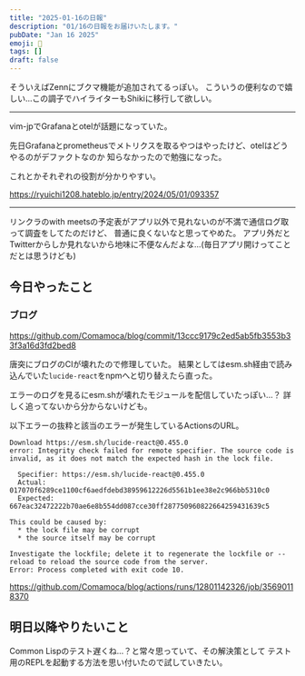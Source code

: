 ```yaml
---
title: "2025-01-16の日報"
description: "01/16の日報をお届けいたします。"
pubDate: "Jan 16 2025"
emoji: 🦊
tags: []
draft: false
---
```


そういえばZennにブクマ機能が追加されてるっぽい。
こういうの便利なので嬉しい...この調子でハイライターもShikiに移行して欲しい。

---

vim-jpでGrafanaとotelが話題になっていた。

先日Grafanaとprometheusでメトリクスを取るやつはやったけど、otelはどうやるのがデファクトなのか
知らなかったので勉強になった。

これとかそれぞれの役割が分かりやすい。

https://ryuichi1208.hateblo.jp/entry/2024/05/01/093357

---

リンクラのwith
meetsの予定表がアプリ以外で見れないのが不満で通信ログ取って調査をしてたのだけど、
普通に良くないなと思ってやめた。
アプリ外だとTwitterからしか見れないから地味に不便なんだよな...(毎日アプリ開けってことだとは思うけども)

## 今日やったこと

### ブログ

https://github.com/Comamoca/blog/commit/13ccc9179c2ed5ab5fb3553b33f3a16d3fd2bed8

唐突にブログのCIが壊れたので修理していた。
結果としてはesm.sh経由で読み込んでいた`lucide-react`をnpmへと切り替えたら直った。

エラーのログを見るにesm.shが壊れたモジュールを配信していたっぽい...？
詳しく追ってないから分からないけども。

以下エラーの抜粋と該当のエラーが発生しているActionsのURL。

```
Download https://esm.sh/lucide-react@0.455.0
error: Integrity check failed for remote specifier. The source code is invalid, as it does not match the expected hash in the lock file.

  Specifier: https://esm.sh/lucide-react@0.455.0
  Actual: 017070f6289ce1100cf6aedfdebd38959612226d5561b1ee38e2c966bb5310c0
  Expected: 667eac32472222b70ae6e8b554dd087cce30ff287750960822664259431639c5

This could be caused by:
  * the lock file may be corrupt
  * the source itself may be corrupt

Investigate the lockfile; delete it to regenerate the lockfile or --reload to reload the source code from the server.
Error: Process completed with exit code 10.
```

https://github.com/Comamoca/blog/actions/runs/12801142326/job/35690118370

## 明日以降やりたいこと

Common Lispのテスト遅くね...？と常々思っていて、その解決策として
テスト用のREPLを起動する方法を思い付いたので試していきたい。
